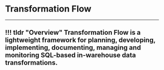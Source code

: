 # Transformation Flow
---
!!! tldr "Overview"
    Transformation Flow is a lightweight framework for planning, developing, implementing, documenting, managing and monitoring SQL-based in-warehouse data transformations.
---


